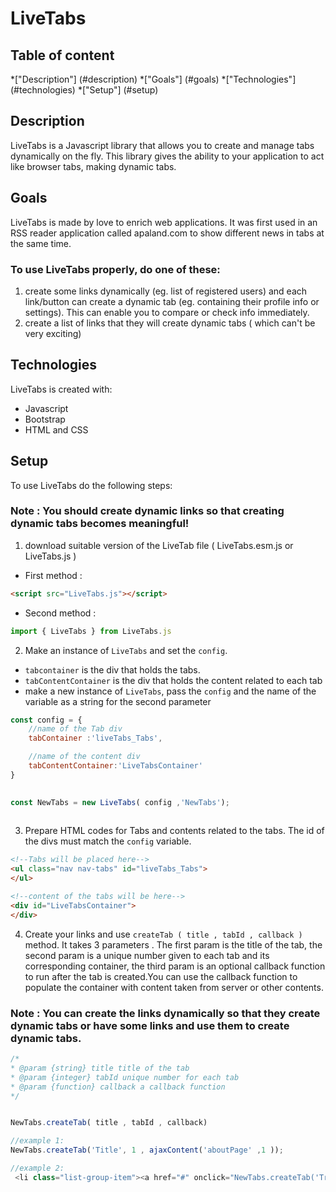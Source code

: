 # LiveTabs
## Table of content
*["Description"] (#description)
*["Goals"] (#goals)
*["Technologies"] (#technologies)
*["Setup"] (#setup)


## Description 
LiveTabs is a Javascript library that allows you to create and manage tabs dynamically on the fly. This library gives the ability to your application to act like browser tabs, making dynamic tabs.
## Goals
LiveTabs is made by love to enrich web applications. It was first used in an RSS reader application called apaland.com to show different news in tabs at the same time.

### To use LiveTabs properly, do one of these:
1. create some links dynamically (eg. list of registered users) and each link/button can create a dynamic tab (eg. containing their profile info or settings). This can enable you to compare or check info immediately.
2. create a list of links that they will create dynamic tabs ( which can't be very exciting)

## Technologies
LiveTabs is created with:
+ Javascript 
+ Bootstrap 
+ HTML and CSS 

## Setup
To use LiveTabs do the following steps:
### Note : You should create dynamic links so that creating dynamic tabs becomes meaningful!

1. download suitable version of the LiveTab file ( LiveTabs.esm.js or LiveTabs.js )

* First method :

```HTML
<script src="LiveTabs.js"></script>

```

* Second method :
```javascript
import { LiveTabs } from LiveTabs.js
```
2. Make an instance of `LiveTabs` and set the `config`.
* `tabcontainer` is the div that holds the tabs.
* `tabContentContainer` is the div that holds the content related to each tab
* make a new instance of `LiveTabs`, pass the `config` and the name of the variable as a string for the second parameter 

```javascript
const config = {
    //name of the Tab div
    tabContainer :'liveTabs_Tabs',

    //name of the content div
    tabContentContainer:'LiveTabsContainer'
}
        

const NewTabs = new LiveTabs( config ,'NewTabs');
    
```
3. Prepare HTML codes for Tabs and contents related to the tabs. The id of the divs must match the `config` variable.

```HTML
<!--Tabs will be placed here-->
<ul class="nav nav-tabs" id="liveTabs_Tabs">
</ul>

<!--content of the tabs will be here-->
<div id="LiveTabsContainer">
</div> 
```
4. Create your links and use `createTab ( title , tabId , callback )` method. It takes 3 parameters . The first param is the title of the tab, the second param is a unique number given to each tab and its corresponding container, the third param is an optional callback function to run after the tab is created.You can use the callback function to populate the container with content taken from server or other contents.

### Note : You can create the links dynamically so that they create dynamic tabs or have some links and use them to create dynamic tabs.

```javascript
/*
* @param {string} title title of the tab
* @param {integer} tabId unique number for each tab
* @param {function} callback a callback function
*/


NewTabs.createTab( title , tabId , callback)

//example 1:
NewTabs.createTab('Title', 1 , ajaxContent('aboutPage' ,1 ));

//example 2:
 <li class="list-group-item"><a href="#" onclick="NewTabs.createTab('Trending Now!', 2 ,function(){ document.getElementById(config.tabContentContainer+2).text = 'Trending Now!';})">What's trending Now</a></li>
```
